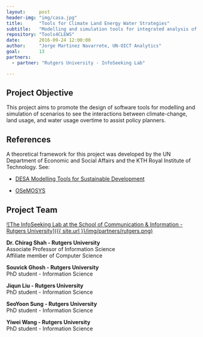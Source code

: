 ```yaml
---
layout:     post
header-img: "img/casa.jpg"
title:      "Tools for Climate Land Energy Water Strategies"
subtitle:   "Modelling and simulation tools for integrated analysis of the interlinkages between climate, land, materials, energy and water in our planet."
repository: "Tools4CLEWS"
date:       2016-09-24 12:00:00
author:     "Jorge Martinez Navarrete, UN-OICT Analytics"
goal:		13
partners:   
  - partner: "Rutgers University - InfoSeeking Lab"

---
```

Project Objective
------------

This project aims to promote the design of software tools for modelling and simulation of scenarios to see the interactions between climate-change, land usage, and water usage overtime to assist policy planners.


References
------------
A theoretical framework for this project was developed by the UN Department of Economic and Social Affairs and the KTH Royal Institute of Technology. See:

- [DESA Modelling Tools for Sustainable Development](https://unite.un.org/sites/unite.un.org/files/app-globalclews-v-1-0/landingpage.html)

- [OSeMOSYS](http://www.osemosys.org/)


Project Team
------------

[![The InfoSeeking Lab at the School of Communication & Information - Rutgers University]({{ site.url }}/img/partners/rutgers.png)](http://www.infoseeking.org/)

**Dr. Chirag Shah - Rutgers University**  
Associate Professor of Information Science  
Affiliate member of Computer Science


**Souvick Ghosh - Rutgers University**  
PhD student - Information Science


**Jiqun Liu - Rutgers University**  
PhD student - Information Science


**SeoYoon Sung - Rutgers University**  
PhD student - Information Science


**Yiwei Wang - Rutgers University**  
PhD student - Information Science
